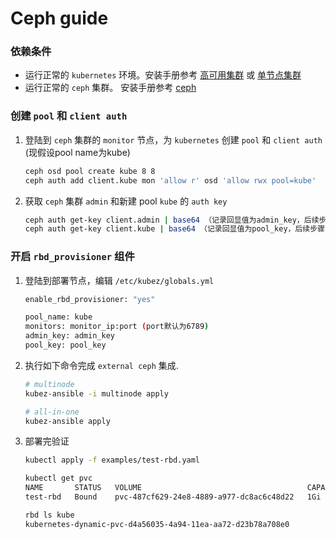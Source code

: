 # Ceph guide

### 依赖条件
- 运行正常的 `kubernetes` 环境。安装手册参考 [高可用集群](../install/multinode.md) 或 [单节点集群](../install/all-in-one.md)
- 运行正常的 `ceph` 集群。 安装手册参考 [ceph](https://docs.ceph.com/en/quincy/install/)

### 创建 `pool` 和 `client auth`
1. 登陆到 `ceph` 集群的 `monitor` 节点，为 `kubernetes` 创建 `pool` 和 `client auth` (现假设pool name为kube)
    ```bash
    ceph osd pool create kube 8 8
    ceph auth add client.kube mon 'allow r' osd 'allow rwx pool=kube'
    ```

2. 获取 `ceph` 集群 `admin` 和新建 pool `kube` 的 `auth key`
    ``` bash
    ceph auth get-key client.admin | base64 （记录回显值为admin_key，后续步骤需要用）
    ceph auth get-key client.kube | base64 （记录回显值为pool_key，后续步骤需要用）
    ```

### 开启 `rbd_provisioner` 组件
1. 登陆到部署节点，编辑 `/etc/kubez/globals.yml`
    ``` bash
    enable_rbd_provisioner: "yes"

    pool_name: kube
    monitors: monitor_ip:port (port默认为6789)
    admin_key: admin_key
    pool_key: pool_key
    ```

2. 执行如下命令完成 `external ceph` 集成.
    ```bash
    # multinode
    kubez-ansible -i multinode apply

    # all-in-one
    kubez-ansible apply
    ```

3. 部署完验证
    ```bash
    kubectl apply -f examples/test-rbd.yaml

    kubectl get pvc
    NAME       STATUS   VOLUME                                     CAPACITY   ACCESS MODES   STORAGECLASS   AGE
    test-rbd   Bound    pvc-487cf629-24e8-4889-a977-dc8ac6c48d22   1Gi        RWO            rbd            25m

    rbd ls kube
    kubernetes-dynamic-pvc-d4a56035-4a94-11ea-aa72-d23b78a708e0
    ```
